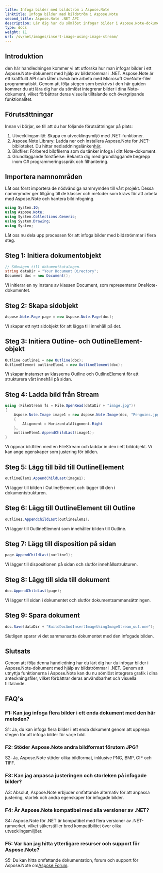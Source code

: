 ```yaml
---
title: Infoga bilder med bildström i Aspose.Note
linktitle: Infoga bilder med bildström i Aspose.Note
second_title: Aspose.Note .NET API
description: Lär dig hur du sömlöst infogar bilder i Aspose.Note-dokument med hjälp av bildströmmar i .NET. Förbättra dina anteckningsfiler med bilder utan ansträngning.
type: docs
weight: 11
url: /sv/net/images/insert-image-using-image-stream/
---
```

## Introduktion

den här handledningen kommer vi att utforska hur man infogar bilder i ett Aspose.Note-dokument med hjälp av bildströmmar i .NET. Aspose.Note är ett kraftfullt API som låter utvecklare arbeta med Microsoft OneNote-filer programmatiskt. Genom att följa stegen som beskrivs i den här guiden kommer du att lära dig hur du sömlöst integrerar bilder i dina Note-dokument, vilket förbättrar deras visuella tilltalande och övergripande funktionalitet.

## Förutsättningar

Innan vi börjar, se till att du har följande förutsättningar på plats:
1. Utvecklingsmiljö: Skapa en utvecklingsmiljö med .NET-funktioner.
2.  Aspose.Note Library: Ladda ner och installera Aspose.Note for .NET-biblioteket. Du hittar nedladdningslänken[här](https://releases.aspose.com/note/net/).
3. Bildfiler: Förbered bildfilerna som du tänker infoga i ditt Note-dokument.
4. Grundläggande förståelse: Bekanta dig med grundläggande begrepp inom C# programmeringsspråk och filhantering.

## Importera namnområden
Låt oss först importera de nödvändiga namnrymden till vårt projekt. Dessa namnrymder ger tillgång till de klasser och metoder som krävs för att arbeta med Aspose.Note och hantera bildinfogning.

```csharp
using System.IO;
using Aspose.Note;
using System.Collections.Generic;
using System.Drawing;
using System;
```

Låt oss nu dela upp processen för att infoga bilder med bildströmmar i flera steg.

## Steg 1: Initiera dokumentobjekt
```csharp
// Sökvägen till dokumentkatalogen.
string dataDir = "Your Document Directory";
Document doc = new Document();
```
Vi initierar en ny instans av klassen Document, som representerar OneNote-dokumentet.

## Steg 2: Skapa sidobjekt
```csharp
Aspose.Note.Page page = new Aspose.Note.Page(doc);
```
Vi skapar ett nytt sidobjekt för att lägga till innehåll på det.

## Steg 3: Initiera Outline- och OutlineElement-objekt
```csharp
Outline outline1 = new Outline(doc);
OutlineElement outlineElem1 = new OutlineElement(doc);
```
Vi skapar instanser av klasserna Outline och OutlineElement för att strukturera vårt innehåll på sidan.

## Steg 4: Ladda bild från Stream
```csharp
using (FileStream fs = File.OpenRead(dataDir + "image.jpg"))
{
    Aspose.Note.Image image1 = new Aspose.Note.Image(doc, "Penguins.jpg", fs)
    {
        Alignment = HorizontalAlignment.Right
    };
    outlineElem1.AppendChildLast(image1);
}
```
Vi öppnar bildfilen med en FileStream och laddar in den i ett bildobjekt. Vi kan ange egenskaper som justering för bilden.

## Steg 5: Lägg till bild till OutlineElement
```csharp
outlineElem1.AppendChildLast(image1);
```
Vi lägger till bilden i OutlineElement och lägger till den i dokumentstrukturen.

## Steg 6: Lägg till OutlineElement till Outline
```csharp
outline1.AppendChildLast(outlineElem1);
```
Vi lägger till OutlineElement som innehåller bilden till Outline.

## Steg 7: Lägg till disposition på sidan
```csharp
page.AppendChildLast(outline1);
```
Vi lägger till dispositionen på sidan och slutför innehållsstrukturen.

## Steg 8: Lägg till sida till dokument
```csharp
doc.AppendChildLast(page);
```
Vi lägger till sidan i dokumentet och slutför dokumentsammansättningen.

## Steg 9: Spara dokument
```csharp
doc.Save(dataDir + "BuildDocAndInsertImageUsingImageStream_out.one");
```
Slutligen sparar vi det sammansatta dokumentet med den infogade bilden.

## Slutsats
Genom att följa denna handledning har du lärt dig hur du infogar bilder i Aspose.Note-dokument med hjälp av bildströmmar i .NET. Genom att utnyttja funktionerna i Aspose.Note kan du nu sömlöst integrera grafik i dina anteckningsfiler, vilket förbättrar deras användbarhet och visuella tilltalande.

## FAQ's

### F1: Kan jag infoga flera bilder i ett enda dokument med den här metoden?

S1: Ja, du kan infoga flera bilder i ett enda dokument genom att upprepa stegen för att infoga bilder för varje bild.

### F2: Stöder Aspose.Note andra bildformat förutom JPG?

S2: Ja, Aspose.Note stöder olika bildformat, inklusive PNG, BMP, GIF och TIFF.

### F3: Kan jag anpassa justeringen och storleken på infogade bilder?

A3: Absolut, Aspose.Note erbjuder omfattande alternativ för att anpassa justering, storlek och andra egenskaper för infogade bilder.

### F4: Är Aspose.Note kompatibel med alla versioner av .NET?

S4: Aspose.Note för .NET är kompatibel med flera versioner av .NET-ramverket, vilket säkerställer bred kompatibilitet över olika utvecklingsmiljöer.

### F5: Var kan jag hitta ytterligare resurser och support för Aspose.Note?

 S5: Du kan hitta omfattande dokumentation, forum och support för Aspose.Note om[Aspose Forum](https://forum.aspose.com/c/note/28).